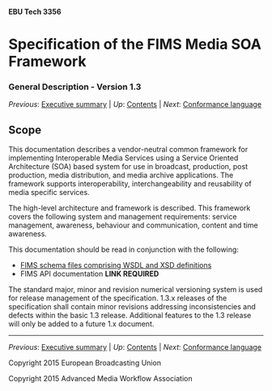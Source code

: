 __EBU Tech 3356__
# Specification of the FIMS Media SOA Framework
### General Description - Version 1.3

_Previous_: [Executive summary](./introduction.md) | _Up_: [Contents](./introduction.md) | _Next_: [Conformance language](./conformanceLanguage.md)

## Scope

This documentation describes a vendor-neutral common framework for implementing Interoperable Media Services using a 
Service Oriented Architecture (SOA) based system for use in broadcast, production, post production, media distribution, 
and media archive applications. The framework supports interoperability, interchangeability and reusability of media 
specific services.

The high-level architecture and framework is described. This framework covers the following system and management 
requirements: service management, awareness, behaviour and communication, content and time awareness.

This documentation should be read in conjunction with the following:

* [FIMS schema files comprising WSDL and XSD definitions](../WSDL-REST-XSD/)
* FIMS API documentation __LINK REQUIRED__

The standard major, minor and revision numerical versioning system is used for release management of the specification. 
1.3.x releases of the specification shall contain minor revisions addressing inconsistencies and defects within the basic 
1.3 release. Additional features to the 1.3 release will only be added to a future 1.x document.

* * *

_Previous_: [Executive summary](./introduction.md) | _Up_: [Contents](./introduction.md) | _Next_: [Conformance language](./conformanceLanguage.md)

Copyright 2015 European Broadcasting Union

Copyright 2015 Advanced Media Workflow Association
